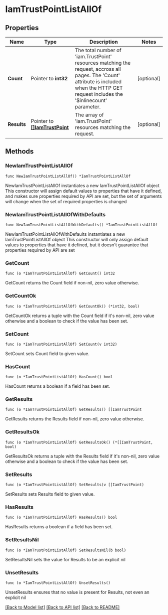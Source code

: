 # IamTrustPointListAllOf

## Properties

Name | Type | Description | Notes
------------ | ------------- | ------------- | -------------
**Count** | Pointer to **int32** | The total number of &#39;iam.TrustPoint&#39; resources matching the request, accross all pages. The &#39;Count&#39; attribute is included when the HTTP GET request includes the &#39;$inlinecount&#39; parameter. | [optional] 
**Results** | Pointer to [**[]IamTrustPoint**](IamTrustPoint.md) | The array of &#39;iam.TrustPoint&#39; resources matching the request. | [optional] 

## Methods

### NewIamTrustPointListAllOf

`func NewIamTrustPointListAllOf() *IamTrustPointListAllOf`

NewIamTrustPointListAllOf instantiates a new IamTrustPointListAllOf object
This constructor will assign default values to properties that have it defined,
and makes sure properties required by API are set, but the set of arguments
will change when the set of required properties is changed

### NewIamTrustPointListAllOfWithDefaults

`func NewIamTrustPointListAllOfWithDefaults() *IamTrustPointListAllOf`

NewIamTrustPointListAllOfWithDefaults instantiates a new IamTrustPointListAllOf object
This constructor will only assign default values to properties that have it defined,
but it doesn't guarantee that properties required by API are set

### GetCount

`func (o *IamTrustPointListAllOf) GetCount() int32`

GetCount returns the Count field if non-nil, zero value otherwise.

### GetCountOk

`func (o *IamTrustPointListAllOf) GetCountOk() (*int32, bool)`

GetCountOk returns a tuple with the Count field if it's non-nil, zero value otherwise
and a boolean to check if the value has been set.

### SetCount

`func (o *IamTrustPointListAllOf) SetCount(v int32)`

SetCount sets Count field to given value.

### HasCount

`func (o *IamTrustPointListAllOf) HasCount() bool`

HasCount returns a boolean if a field has been set.

### GetResults

`func (o *IamTrustPointListAllOf) GetResults() []IamTrustPoint`

GetResults returns the Results field if non-nil, zero value otherwise.

### GetResultsOk

`func (o *IamTrustPointListAllOf) GetResultsOk() (*[]IamTrustPoint, bool)`

GetResultsOk returns a tuple with the Results field if it's non-nil, zero value otherwise
and a boolean to check if the value has been set.

### SetResults

`func (o *IamTrustPointListAllOf) SetResults(v []IamTrustPoint)`

SetResults sets Results field to given value.

### HasResults

`func (o *IamTrustPointListAllOf) HasResults() bool`

HasResults returns a boolean if a field has been set.

### SetResultsNil

`func (o *IamTrustPointListAllOf) SetResultsNil(b bool)`

 SetResultsNil sets the value for Results to be an explicit nil

### UnsetResults
`func (o *IamTrustPointListAllOf) UnsetResults()`

UnsetResults ensures that no value is present for Results, not even an explicit nil

[[Back to Model list]](../README.md#documentation-for-models) [[Back to API list]](../README.md#documentation-for-api-endpoints) [[Back to README]](../README.md)



